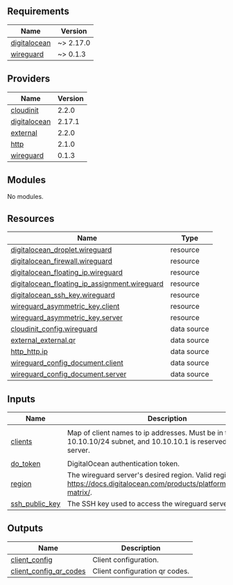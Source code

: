 ## Requirements

| Name | Version |
|------|---------|
| <a name="requirement_digitalocean"></a> [digitalocean](#requirement\_digitalocean) | ~> 2.17.0 |
| <a name="requirement_wireguard"></a> [wireguard](#requirement\_wireguard) | ~> 0.1.3 |

## Providers

| Name | Version |
|------|---------|
| <a name="provider_cloudinit"></a> [cloudinit](#provider\_cloudinit) | 2.2.0 |
| <a name="provider_digitalocean"></a> [digitalocean](#provider\_digitalocean) | 2.17.1 |
| <a name="provider_external"></a> [external](#provider\_external) | 2.2.0 |
| <a name="provider_http"></a> [http](#provider\_http) | 2.1.0 |
| <a name="provider_wireguard"></a> [wireguard](#provider\_wireguard) | 0.1.3 |

## Modules

No modules.

## Resources

| Name | Type |
|------|------|
| [digitalocean_droplet.wireguard](https://registry.terraform.io/providers/digitalocean/digitalocean/latest/docs/resources/droplet) | resource |
| [digitalocean_firewall.wireguard](https://registry.terraform.io/providers/digitalocean/digitalocean/latest/docs/resources/firewall) | resource |
| [digitalocean_floating_ip.wireguard](https://registry.terraform.io/providers/digitalocean/digitalocean/latest/docs/resources/floating_ip) | resource |
| [digitalocean_floating_ip_assignment.wireguard](https://registry.terraform.io/providers/digitalocean/digitalocean/latest/docs/resources/floating_ip_assignment) | resource |
| [digitalocean_ssh_key.wireguard](https://registry.terraform.io/providers/digitalocean/digitalocean/latest/docs/resources/ssh_key) | resource |
| [wireguard_asymmetric_key.client](https://registry.terraform.io/providers/OJFord/wireguard/latest/docs/resources/asymmetric_key) | resource |
| [wireguard_asymmetric_key.server](https://registry.terraform.io/providers/OJFord/wireguard/latest/docs/resources/asymmetric_key) | resource |
| [cloudinit_config.wireguard](https://registry.terraform.io/providers/hashicorp/cloudinit/latest/docs/data-sources/config) | data source |
| [external_external.qr](https://registry.terraform.io/providers/hashicorp/external/latest/docs/data-sources/external) | data source |
| [http_http.ip](https://registry.terraform.io/providers/hashicorp/http/latest/docs/data-sources/http) | data source |
| [wireguard_config_document.client](https://registry.terraform.io/providers/OJFord/wireguard/latest/docs/data-sources/config_document) | data source |
| [wireguard_config_document.server](https://registry.terraform.io/providers/OJFord/wireguard/latest/docs/data-sources/config_document) | data source |

## Inputs

| Name | Description | Type | Default | Required |
|------|-------------|------|---------|:--------:|
| <a name="input_clients"></a> [clients](#input\_clients) | Map of client names to ip addresses. Must be in the 10.10.10/24 subnet, and 10.10.10.1 is reserved for the server. | `map(string)` | <pre>{<br>  "default": "10.10.10.2"<br>}</pre> | no |
| <a name="input_do_token"></a> [do\_token](#input\_do\_token) | DigitalOcean authentication token. | `string` | n/a | yes |
| <a name="input_region"></a> [region](#input\_region) | The wireguard server's desired region. Valid regions at https://docs.digitalocean.com/products/platform/availability-matrix/. | `string` | n/a | yes |
| <a name="input_ssh_public_key"></a> [ssh\_public\_key](#input\_ssh\_public\_key) | The SSH key used to access the wireguard server. | `string` | n/a | yes |

## Outputs

| Name | Description |
|------|-------------|
| <a name="output_client_config"></a> [client\_config](#output\_client\_config) | Client configuration. |
| <a name="output_client_config_qr_codes"></a> [client\_config\_qr\_codes](#output\_client\_config\_qr\_codes) | Client configuration qr codes. |
